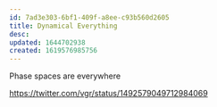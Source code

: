 ```yaml
---
id: 7ad3e303-6bf1-409f-a8ee-c93b560d2605
title: Dynamical Everything
desc: 
updated: 1644702938
created: 1619576985756
---
```


Phase spaces are everywhere


https://twitter.com/vgr/status/1492579049712984069
